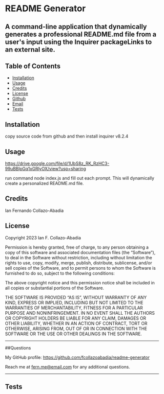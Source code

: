 # README Generator

  ## A command-line application that dynamically generates a professional README.md file from a user's input using the Inquirer packageLinks to an external site.

  ## Table of Contents
  
  - [Installation](#installation)
  - [Usage](#usage)
  - [Credits](#credits)
  - [License](#license)
  - [Github](#github)
  - [Email](#email)
  - [Tests](#tests)

  ## Installation
  
  copy source code from github and then install inquirer v8.2.4
  
  ## Usage

  https://drive.google.com/file/d/1UbS8z_RK_RzHC3-99uBBIpGq1xGRlyOX/view?usp=sharing 
  
  run command node index.js and fill out each prompt. This will dynamically create a personalized README.md file.
  
  ## Credits
  
  Ian Fernando Collazo-Abadia

  ## License
  
  Copyright 2023 Ian F. Collazo-Abadia

Permission is hereby granted, free of charge, to any person obtaining a copy of this software and associated documentation files (the “Software”), to deal in the Software without restriction, including without limitation the rights to use, copy, modify, merge, publish, distribute, sublicense, and/or sell copies of the Software, and to permit persons to whom the Software is furnished to do so, subject to the following conditions:

The above copyright notice and this permission notice shall be included in all copies or substantial portions of the Software.

THE SOFTWARE IS PROVIDED “AS IS”, WITHOUT WARRANTY OF ANY KIND, EXPRESS OR IMPLIED, INCLUDING BUT NOT LIMITED TO THE WARRANTIES OF MERCHANTABILITY, FITNESS FOR A PARTICULAR PURPOSE AND NONINFRINGEMENT. IN NO EVENT SHALL THE AUTHORS OR COPYRIGHT HOLDERS BE LIABLE FOR ANY CLAIM, DAMAGES OR OTHER LIABILITY, WHETHER IN AN ACTION OF CONTRACT, TORT OR OTHERWISE, ARISING FROM, OUT OF OR IN CONNECTION WITH THE SOFTWARE OR THE USE OR OTHER DEALINGS IN THE SOFTWARE.
  
  ---

  ##Questions

  My GitHub profile: https://github.com/fcollazoabadia/readme-generator

  Reach me at fern.me@email.com for any additional questions.

  ---
  
  ## Tests

  